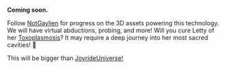 **Coming soon.**

Follow [NotGaylien](https://github.com/NotGaylien) for progress on the 3D assets powering this technology. We will have virtual abductions, probing, and more! Will you cure Letty of her [Toxoplasmosis](https://en.wikipedia.org/wiki/Toxoplasmosis)? It may require a deep journey into her most sacred cavities! 👀

This will be bigger than [JoyrideUniverse!](https://joyrideuniverse.com/)
